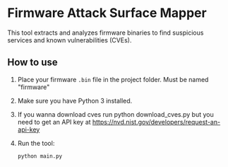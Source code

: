 # Firmware Attack Surface Mapper

This tool extracts and analyzes firmware binaries to find suspicious services and known vulnerabilities (CVEs).

## How to use

1. Place your firmware `.bin` file in the project folder. Must be named "firmware"
2. Make sure you have Python 3 installed.
3. If you wanna download cves run python download_cves.py but you need to get an API key at https://nvd.nist.gov/developers/request-an-api-key
4. Run the tool:

   ```bash
   python main.py
